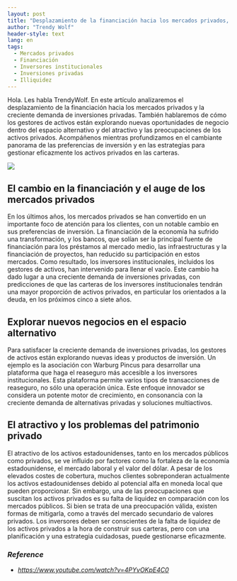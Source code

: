 ```yaml
---
layout: post
title: "Desplazamiento de la financiación hacia los mercados privados, creciente demanda de inversiones privadas y estrategias eficaces de gestión de activos privados"
author: "Trendy Wolf"
header-style: text
lang: en
tags:
  - Mercados privados
  - Financiación
  - Inversores institucionales
  - Inversiones privadas
  - Illiquidez
---
```


Hola. Les habla TrendyWolf. En este artículo analizaremos el desplazamiento de la financiación hacia los mercados privados y la creciente demanda de inversiones privadas. También hablaremos de cómo los gestores de activos están explorando nuevas oportunidades de negocio dentro del espacio alternativo y del atractivo y las preocupaciones de los activos privados. Acompáñenos mientras profundizamos en el cambiante panorama de las preferencias de inversión y en las estrategias para gestionar eficazmente los activos privados en las carteras.

<img
    src="https://i.ytimg.com/vi/4PYvOKpE4C0/hqdefault.jpg"
/>


## El cambio en la financiación y el auge de los mercados privados
En los últimos años, los mercados privados se han convertido en un importante foco de atención para los clientes, con un notable cambio en sus preferencias de inversión. La financiación de la economía ha sufrido una transformación, y los bancos, que solían ser la principal fuente de financiación para los préstamos al mercado medio, las infraestructuras y la financiación de proyectos, han reducido su participación en estos mercados. Como resultado, los inversores institucionales, incluidos los gestores de activos, han intervenido para llenar el vacío. Este cambio ha dado lugar a una creciente demanda de inversiones privadas, con predicciones de que las carteras de los inversores institucionales tendrán una mayor proporción de activos privados, en particular los orientados a la deuda, en los próximos cinco a siete años.

## Explorar nuevos negocios en el espacio alternativo
Para satisfacer la creciente demanda de inversiones privadas, los gestores de activos están explorando nuevas ideas y productos de inversión. Un ejemplo es la asociación con Warburg Pincus para desarrollar una plataforma que haga el reaseguro más accesible a los inversores institucionales. Esta plataforma permite varios tipos de transacciones de reaseguro, no sólo una operación única. Este enfoque innovador se considera un potente motor de crecimiento, en consonancia con la creciente demanda de alternativas privadas y soluciones multiactivos.

## El atractivo y los problemas del patrimonio privado
El atractivo de los activos estadounidenses, tanto en los mercados públicos como privados, se ve influido por factores como la fortaleza de la economía estadounidense, el mercado laboral y el valor del dólar. A pesar de los elevados costes de cobertura, muchos clientes sobreponderan actualmente los activos estadounidenses debido al potencial alfa en moneda local que pueden proporcionar. Sin embargo, una de las preocupaciones que suscitan los activos privados es su falta de liquidez en comparación con los mercados públicos. Si bien se trata de una preocupación válida, existen formas de mitigarla, como a través del mercado secundario de valores privados. Los inversores deben ser conscientes de la falta de liquidez de los activos privados a la hora de construir sus carteras, pero con una planificación y una estrategia cuidadosas, puede gestionarse eficazmente.


### _Reference_
- _https://www.youtube.com/watch?v=4PYvOKpE4C0_

